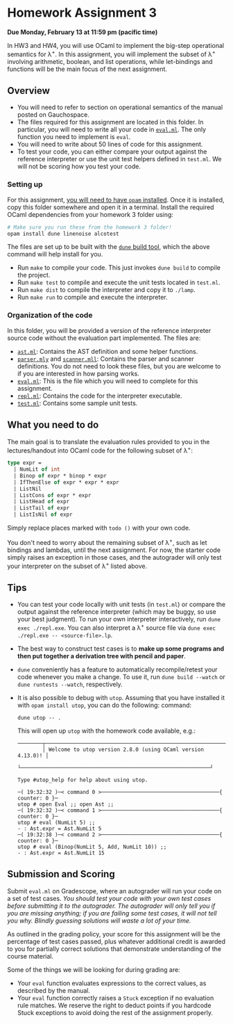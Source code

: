 # Homework Assignment 3

**Due Monday, February 13 at 11:59 pm (pacific time)**

In HW3 and HW4, you will use OCaml to implement the big-step operational
semantics for λ<sup>+</sup>. In this assignment, you will implement the subset of λ<sup>+</sup> involving arithmetic, boolean, and list operations, while let-bindings and functions will be the main focus of the next assignment.


## Overview

* You will need to refer to section on operational semantics of the manual 
  posted on Gauchospace.
* The files required for this assignment are located in this folder. In
  particular, you will need to write all your code in [`eval.ml`](eval.ml).
  The only function you need to implement is `eval`.
* You will need to write about 50 lines of code for this assignment.
* To test your code, you can either compare your output against the reference
  interpreter or use the unit test helpers defined in `test.ml`. We will not be
  scoring how you test your code.


### Setting up

For this assignment,
[you will need to have `opam` installed](/sections/section1/README.md#installing-opam).
Once it is installed, copy this folder somewhere and open it in a terminal.
Install the required OCaml dependencies from your homework 3 folder using:

```bash
# Make sure you run these from the homework 3 folder!
opam install dune linenoise alcotest
```

The files are set up to be built with the [`dune` build
tool](https://dune.readthedocs.io/en/stable/), which the above command will help
install for you.
* Run `make` to compile your code. This just invokes `dune build` to compile the project.
* Run `make test` to compile and execute the unit tests located in `test.ml`.
* Run `make dist` to compile the interpreter and copy it to `./lamp`.
* Run `make run` to compile and execute the interpreter.


### Organization of the code

In this folder, you will be provided a version of the reference interpreter
source code without the evaluation part implemented. The files are:
* [`ast.ml`](ast.ml): Contains the AST definition and some helper functions.
* [`parser.mly`](parser.mly) and [`scanner.mll`](scanner.mly): Contains the
  parser and scanner definitions. You do not need to look these files, but you
  are welcome to if you are interested in how parsing works.
* [`eval.ml`](eval.ml): This is the file which you will need to complete for this assignment.
* [`repl.ml`](repl.ml): Contains the code for the interpreter executable.
* [`test.ml`](test.ml): Contains some sample unit tests.

## What you need to do

The main goal is to translate the evaluation rules provided to you in the
lectures/handout into OCaml code for the following subset of λ<sup>+</sup>:
```ocaml
type expr =
  | NumLit of int
  | Binop of expr * binop * expr
  | IfThenElse of expr * expr * expr
  | ListNil
  | ListCons of expr * expr
  | ListHead of expr
  | ListTail of expr
  | ListIsNil of expr
```

Simply replace places marked with `todo ()` with your own code.

You don't need to worry about the remaining subset of λ<sup>+</sup>, such as let bindings and lambdas, until the next assignment. For now, the starter code simply raises an exception in those cases, and the autograder will only test your interpreter on the subset of λ<sup>+</sup> listed above.


## Tips

- You can test your code locally with unit tests (in `test.ml`) or compare the
output against the reference interpreter (which may be buggy, so use your best
judgment). To run your own interpreter interactively, run `dune exec ./repl.exe`. You can also interpret a λ<sup>+</sup> source file via `dune exec ./repl.exe -- <source-file>.lp`.

- The best way to construct test cases is to **make up some programs and
then put together a derivation tree with pencil and paper**.

- `dune` conveniently has a feature to automatically recompile/retest your code
whenever you make a change. To use it, run `dune build --watch` or `dune
runtests --watch`, respectively.

- It is also possible to debug with `utop`. Assuming that you have installed it with `opam install utop`, you can do the following:
command:
  ```
  dune utop -- .
  ```
  This will open up `utop` with the homework code available, e.g.:
  ```
  ────────┬─────────────────────────────────────────────────────────────┬─────────
          │ Welcome to utop version 2.8.0 (using OCaml version 4.13.0)! │         
          └─────────────────────────────────────────────────────────────┘         

  Type #utop_help for help about using utop.

  ─( 19:32:32 )─< command 0 >──────────────────────────────────────{ counter: 0 }─
  utop # open Eval ;; open Ast ;;
  ─( 19:32:32 )─< command 1 >──────────────────────────────────────{ counter: 0 }─
  utop # eval (NumLit 5) ;;
  - : Ast.expr = Ast.NumLit 5
  ─( 19:32:38 )─< command 2 >──────────────────────────────────────{ counter: 0 }─
  utop # eval (Binop(NumLit 5, Add, NumLit 10)) ;;
  - : Ast.expr = Ast.NumLit 15
  ```

## Submission and Scoring

Submit `eval.ml` on Gradescope, where an autograder will run your code on a set
of test cases. _You should test your code with your own test cases before
submitting it to the autograder. The autograder will only tell you if you are
missing anything; if you are failing some test cases, it will not tell you why.
Blindly guessing solutions will waste a lot of your time._


As outlined in the grading policy, your score for this assignment will be the
percentage of test cases passed, plus whatever additional credit is awarded to
you for partially correct solutions that demonstrate understanding of the course
material.

Some of the things we will be looking for during grading are:
* Your `eval` function evaluates expressions to the correct values, as described
  by the manual.
* Your `eval` function correctly raises a `Stuck` exception if no evaluation
  rule matches. We reserve the right to deduct points if you hardcode Stuck
  exceptions to avoid doing the rest of the assignment properly.
